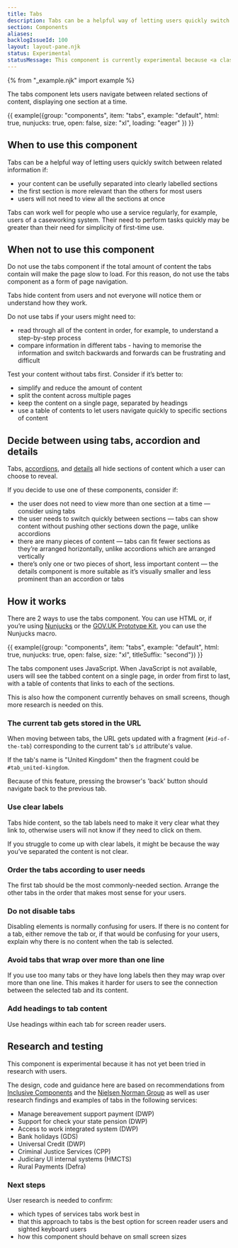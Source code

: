 ```yaml
---
title: Tabs
description: Tabs can be a helpful way of letting users quickly switch between related information
section: Components
aliases:
backlogIssueId: 100
layout: layout-pane.njk
status: Experimental
statusMessage: This component is currently experimental because <a class="govuk-link" href="#next-steps">more research</a> is needed to validate it.
---
```


{% from "_example.njk" import example %}

The tabs component lets users navigate between related sections of content, displaying one section at a time.

{{ example({group: "components", item: "tabs", example: "default", html: true, nunjucks: true, open: false, size: "xl", loading: "eager" }) }}

## When to use this component

Tabs can be a helpful way of letting users quickly switch between related information if:

- your content can be usefully separated into clearly labelled sections
- the first section is more relevant than the others for most users
- users will not need to view all the sections at once

Tabs can work well for people who use a service regularly, for example, users of a caseworking system. Their need to perform tasks quickly may be greater than their need for simplicity of first-time use.

## When not to use this component

Do not use the tabs component if the total amount of content the tabs contain will make the page slow to load. For this reason, do not use the tabs component as a form of page navigation.

Tabs hide content from users and not everyone will notice them or understand how they work.

Do not use tabs if your users might need to:

- read through all of the content in order, for example, to understand a step-by-step process
- compare information in different tabs - having to memorise the information and switch backwards and forwards can be frustrating and difficult

Test your content without tabs first. Consider if it’s better to:

- simplify and reduce the amount of content
- split the content across multiple pages
- keep the content on a single page, separated by headings
- use a table of contents to let users navigate quickly to specific sections of content

## Decide between using tabs, accordion and details

Tabs, [accordions](/components/accordion/), and [details](/components/details/) all hide sections of content which a user can choose to reveal.

If you decide to use one of these components, consider if:

- the user does not need to view more than one section at a time — consider using tabs
- the user needs to switch quickly between sections — tabs can show content without pushing other sections down the page, unlike accordions
- there are many pieces of content — tabs can fit fewer sections as they’re arranged horizontally, unlike accordions which are arranged vertically
- there’s only one or two pieces of short, less important content — the details component is more suitable as it’s visually smaller and less prominent than an accordion or tabs

## How it works

There are 2 ways to use the tabs component. You can use HTML or, if you’re using [Nunjucks](https://mozilla.github.io/nunjucks/) or the [GOV.UK Prototype Kit](https://prototype-kit.service.gov.uk), you can use the Nunjucks macro.

{{ example({group: "components", item: "tabs", example: "default", html: true, nunjucks: true, open: false, size: "xl", titleSuffix: "second"}) }}

The tabs component uses JavaScript. When JavaScript is not available, users will see the tabbed content on a single page, in order from first to last, with a table of contents that links to each of the sections.

This is also how the component currently behaves on small screens, though more research is needed on this.

### The current tab gets stored in the URL

When moving between tabs, the URL gets updated with a fragment (`#id-of-the-tab`) corresponding to the current tab's `id` attribute's value.

If the tab's name is "United Kingdom" then the fragment could be `#tab_united-kingdom`.

Because of this feature, pressing the browser's 'back' button should navigate back to the previous tab.

### Use clear labels

Tabs hide content, so the tab labels need to make it very clear what they link to, otherwise users will not know if they need to click on them.

If you struggle to come up with clear labels, it might be because the way you’ve separated the content is not clear.

### Order the tabs according to user needs

The first tab should be the most commonly-needed section. Arrange the other tabs in the order that makes most sense for your users.

### Do not disable tabs

Disabling elements is normally confusing for users. If there is no content for a tab, either remove the tab or, if that would be confusing for your users, explain why there is no content when the tab is selected.

### Avoid tabs that wrap over more than one line

If you use too many tabs or they have long labels then they may wrap over more than one line. This makes it harder for users to see the connection between the selected tab and its content.

### Add headings to tab content

Use headings within each tab for screen reader users.

## Research and testing

This component is experimental because it has not yet been tried in research with users.

The design, code and guidance here are based on recommendations from [Inclusive Components](https://inclusive-components.design/tabbed-interfaces/) and the [Nielsen Norman Group](https://www.nngroup.com/articles/tabs-used-right/) as well as user research findings and examples of tabs in the following services:

- Manage bereavement support payment (DWP)
- Support for check your state pension (DWP)
- Access to work integrated system (DWP)
- Bank holidays (GDS)
- Universal Credit (DWP)
- Criminal Justice Services (CPP)
- Judiciary UI internal systems (HMCTS)
- Rural Payments (Defra)

### Next steps

User research is needed to confirm:

- which types of services tabs work best in
- that this approach to tabs is the best option for screen reader users and sighted keyboard users
- how this component should behave on small screen sizes

